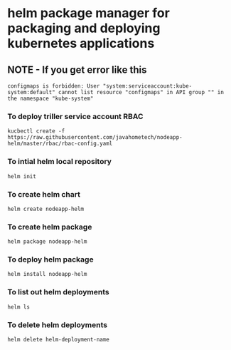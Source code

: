 # helm package manager for packaging and deploying kubernetes applications
## NOTE - If you get error like this

```
configmaps is forbidden: User "system:serviceaccount:kube-system:default" cannot list resource "configmaps" in API group "" in the namespace "kube-system"
```
### To deploy triller service account RBAC
```
kucbectl create -f https://raw.githubusercontent.com/javahometech/nodeapp-helm/master/rbac/rbac-config.yaml
```
### To intial helm local repository
```
helm init
```
### To create helm chart
```
helm create nodeapp-helm
```
### To create helm package
```
helm package nodeapp-helm
```
### To deploy helm package
```
helm install nodeapp-helm
```
### To list out helm deployments
```
helm ls
```
### To delete helm deployments
```
helm delete helm-deployment-name
```
